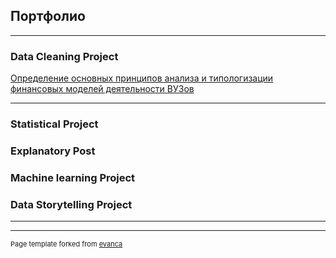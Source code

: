 ## Портфолио

---

### Data Cleaning Project

[Определение основных принципов анализа и типологизации финансовых моделей деятельности ВУЗов](/sample_page)
<!---<img src="images/dummy_thumbnail.jpg?raw=true"/> --->

<!--- --- --->
<!---[Project 2 Title](/pdf/sample_presentation.pdf) --->
<!--- <img src="images/dummy_thumbnail.jpg?raw=true"/> --->

<!--- --- --->
<!--- [Project 3 Title](http://example.com/) --->
<!--- <img src="images/dummy_thumbnail.jpg?raw=true"/> --->

---

### Statistical Project

### Explanatory Post

### Machine learning Project

### Data Storytelling Project



<!--- - [Project 1 Title](http://example.com/)--->
<!--- - [Project 2 Title](http://example.com/)--->
<!--- - [Project 3 Title](http://example.com/)--->
<!--- - [Project 4 Title](http://example.com/)--->
<!--- - [Project 5 Title](http://example.com/)--->

---




---
<p style="font-size:11px">Page template forked from <a href="https://github.com/evanca/quick-portfolio">evanca</a></p>
<!-- Remove above link if you don't want to attibute -->
